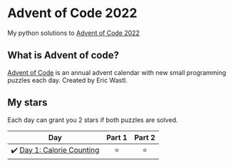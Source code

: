 # Advent of Code 2022
My python solutions to [Advent of Code 2022](https://adventofcode.com/2022)

## What is Advent of code?
[Advent of Code](https://adventofcode.com/about) is an annual advent calendar with new small programming puzzles each day. Created by Eric Wastl.

## My stars
Each day can grant you 2 stars if both puzzles are solved. 

| Day | Part 1 | Part 2 |
|---|:----:|:---:|
|✔️ [Day 1: Calorie Counting](01) | ⭐️ | ⭐️ |
